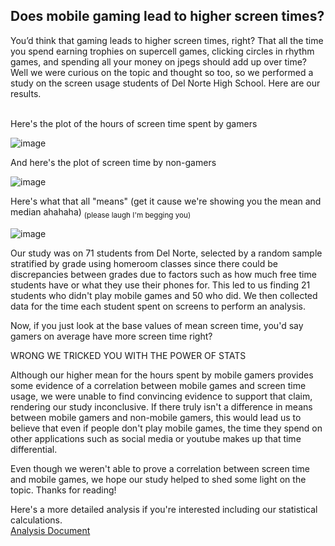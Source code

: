 ## Does mobile gaming lead to higher screen times?

You’d think that gaming leads to higher screen times, right?  That all the time you spend earning trophies on supercell games, clicking circles in rhythm games, and spending all your money on jpegs should add up over time? Well we were curious on the topic and thought so too, so we performed a study on the screen usage students of Del Norte High School.  Here are our results.
<br/><br/>


Here's the plot of the hours of screen time spent by gamers

![image](https://user-images.githubusercontent.com/70969105/154407248-bdb9716e-b46e-46c8-8286-e1544b4b8427.png)

And here's the plot of screen time by non-gamers

![image](https://user-images.githubusercontent.com/70969105/154406300-1f72ff02-5ae8-4445-b396-281987fb7017.png)

Here's what that all "means" (get it cause we're showing you the mean and median ahahaha) <sub>(please laugh I'm begging you)</sub>

![image](https://user-images.githubusercontent.com/55672662/154543793-3f147814-38ef-46ec-9199-5a650acfa40d.png)

Our study was on 71 students from Del Norte, selected by a random sample stratified by grade using homeroom classes since there could be discrepancies between grades due to factors such as how much free time students have or what they use their phones for. This led to us finding 21 students who didn't play mobile games and 50 who did.  We then collected data for the time each student spent on screens to perform an analysis.

Now, if you just look at the base values of mean screen time, you'd say gamers on average have more screen time right?

WRONG WE TRICKED YOU WITH THE POWER OF STATS

Although our higher mean for the hours spent by mobile gamers provides some evidence of a correlation between mobile games and screen time usage, we were unable to find convincing evidence to support that claim, rendering our study inconclusive.  If there truly isn't a difference in means between mobile gamers and non-mobile gamers, this would lead us to believe that even if people don't play mobile games, the time they spend on other applications such as social media or youtube makes up that time differential.  

Even though we weren't able to prove a correlation between screen time and mobile games, we hope our study helped to shed some light on the topic.  Thanks for reading!

Here's a more detailed analysis if you're interested including our statistical calculations. <br/>
[Analysis Document](https://docs.google.com/document/d/13IkqLTWlUwif26cReOZvmOe64YTSFnt6bv1KGt0-YYQ/edit?usp=sharing)

